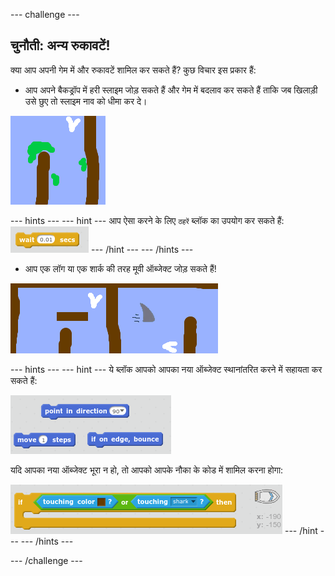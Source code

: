 --- challenge ---

## चुनौती: अन्य रुकावटें!
क्या आप अपनी गेम में और रुकावटें शामिल कर सकते हैं? कुछ विचार इस प्रकार हैं:

+ आप अपने बैकड्रॉप में हरी स्लाइम जोड़ सकते हैं और गेम में बदलाव कर सकते हैं ताकि जब खिलाड़ी उसे छुए तो स्लाइम नाव को धीमा कर दे।

![screenshot](images/boat-algae.png)

--- hints ---
--- hint ---
आप ऐसा करने के लिए `ठहरें` ब्लॉक का उपयोग कर सकते हैं:
![screenshot](images/boat-slime-blocks.png)
--- /hint ---
--- /hints ---

+ आप एक लॉग या एक शार्क की तरह मूवी ऑब्जेक्ट जोड़ सकते हैं!

![screenshot](images/boat-obstacles.png)

--- hints ---
--- hint ---
ये ब्लॉक आपको आपका नया ऑब्जेक्ट स्थानांतरित करने में सहायता कर सकते हैं:

![screenshot](images/boat-moving-blocks.png)

यदि आपका नया ऑब्जेक्ट भूरा न हो, तो आपको आपके नौका के कोड में शामिल करना होगा:

![screenshot](images/boat-moving-blocks2.png)
--- /hint ---
--- /hints ---

--- /challenge ---

